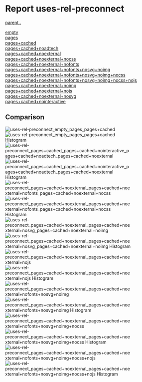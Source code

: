 # Report uses-rel-preconnect

[parent..](./..)  

[empty](./empty/)  
[pages](./pages/)  
[pages+cached](./pages+cached/)  
[pages+cached+noadtech](./pages+cached+noadtech/)  
[pages+cached+noexternal](./pages+cached+noexternal/)  
[pages+cached+noexternal+nocss](./pages+cached+noexternal+nocss/)  
[pages+cached+noexternal+nofonts](./pages+cached+noexternal+nofonts/)  
[pages+cached+noexternal+nofonts+nosvg+noimg](./pages+cached+noexternal+nofonts+nosvg+noimg/)  
[pages+cached+noexternal+nofonts+nosvg+noimg+nocss](./pages+cached+noexternal+nofonts+nosvg+noimg+nocss/)  
[pages+cached+noexternal+nofonts+nosvg+noimg+nocss+nojs](./pages+cached+noexternal+nofonts+nosvg+noimg+nocss+nojs/)  
[pages+cached+noexternal+noimg](./pages+cached+noexternal+noimg/)  
[pages+cached+noexternal+nojs](./pages+cached+noexternal+nojs/)  
[pages+cached+noexternal+nosvg](./pages+cached+noexternal+nosvg/)  
[pages+cached+nointeractive](./pages+cached+nointeractive/)  

## Comparison

![uses-rel-preconnect_empty_pages_pages+cached](./uses-rel-preconnect_empty_pages_pages+cached.png)  
![uses-rel-preconnect_empty_pages_pages+cached Histogram](./uses-rel-preconnect_empty_pages_pages+cached+hist.png)  
![uses-rel-preconnect_pages+cached_pages+cached+nointeractive_pages+cached+noadtech_pages+cached+noexternal](./uses-rel-preconnect_pages+cached_pages+cached+nointeractive_pages+cached+noadtech_pages+cached+noexternal.png)  
![uses-rel-preconnect_pages+cached_pages+cached+nointeractive_pages+cached+noadtech_pages+cached+noexternal Histogram](./uses-rel-preconnect_pages+cached_pages+cached+nointeractive_pages+cached+noadtech_pages+cached+noexternal+hist.png)  
![uses-rel-preconnect_pages+cached+noexternal_pages+cached+noexternal+nofonts_pages+cached+noexternal+nocss](./uses-rel-preconnect_pages+cached+noexternal_pages+cached+noexternal+nofonts_pages+cached+noexternal+nocss.png)  
![uses-rel-preconnect_pages+cached+noexternal_pages+cached+noexternal+nofonts_pages+cached+noexternal+nocss Histogram](./uses-rel-preconnect_pages+cached+noexternal_pages+cached+noexternal+nofonts_pages+cached+noexternal+nocss+hist.png)  
![uses-rel-preconnect_pages+cached+noexternal_pages+cached+noexternal+nosvg_pages+cached+noexternal+noimg](./uses-rel-preconnect_pages+cached+noexternal_pages+cached+noexternal+nosvg_pages+cached+noexternal+noimg.png)  
![uses-rel-preconnect_pages+cached+noexternal_pages+cached+noexternal+nosvg_pages+cached+noexternal+noimg Histogram](./uses-rel-preconnect_pages+cached+noexternal_pages+cached+noexternal+nosvg_pages+cached+noexternal+noimg+hist.png)  
![uses-rel-preconnect_pages+cached+noexternal_pages+cached+noexternal+nojs](./uses-rel-preconnect_pages+cached+noexternal_pages+cached+noexternal+nojs.png)  
![uses-rel-preconnect_pages+cached+noexternal_pages+cached+noexternal+nojs Histogram](./uses-rel-preconnect_pages+cached+noexternal_pages+cached+noexternal+nojs+hist.png)  
![uses-rel-preconnect_pages+cached+noexternal_pages+cached+noexternal+nofonts+nosvg+noimg](./uses-rel-preconnect_pages+cached+noexternal_pages+cached+noexternal+nofonts+nosvg+noimg.png)  
![uses-rel-preconnect_pages+cached+noexternal_pages+cached+noexternal+nofonts+nosvg+noimg Histogram](./uses-rel-preconnect_pages+cached+noexternal_pages+cached+noexternal+nofonts+nosvg+noimg+hist.png)  
![uses-rel-preconnect_pages+cached+noexternal_pages+cached+noexternal+nofonts+nosvg+noimg+nocss](./uses-rel-preconnect_pages+cached+noexternal_pages+cached+noexternal+nofonts+nosvg+noimg+nocss.png)  
![uses-rel-preconnect_pages+cached+noexternal_pages+cached+noexternal+nofonts+nosvg+noimg+nocss Histogram](./uses-rel-preconnect_pages+cached+noexternal_pages+cached+noexternal+nofonts+nosvg+noimg+nocss+hist.png)  
![uses-rel-preconnect_pages+cached+noexternal_pages+cached+noexternal+nofonts+nosvg+noimg+nocss+nojs](./uses-rel-preconnect_pages+cached+noexternal_pages+cached+noexternal+nofonts+nosvg+noimg+nocss+nojs.png)  
![uses-rel-preconnect_pages+cached+noexternal_pages+cached+noexternal+nofonts+nosvg+noimg+nocss+nojs Histogram](./uses-rel-preconnect_pages+cached+noexternal_pages+cached+noexternal+nofonts+nosvg+noimg+nocss+nojs+hist.png)  

<style>
  img {
    max-width: 80%;
  }
</style>
      
